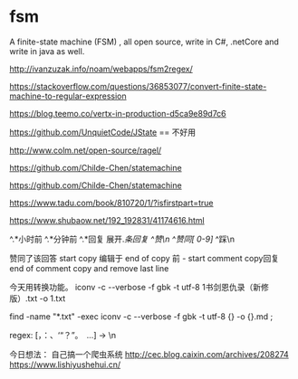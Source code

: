 # fsm
 A finite-state machine (FSM) , all open source, write in C#, .netCore and write in java as well.

 
 
http://ivanzuzak.info/noam/webapps/fsm2regex/

https://stackoverflow.com/questions/36853077/convert-finite-state-machine-to-regular-expression

https://blog.teemo.co/vertx-in-production-d5ca9e89d7c6


https://github.com/UnquietCode/JState ==  不好用

http://www.colm.net/open-source/ragel/

https://github.com/Childe-Chen/statemachine

https://github.com/Childe-Chen/statemachine


https://www.tadu.com/book/810720/1/?isfirstpart=true

https://www.shubaow.net/192_192831/41174616.html

^.*小时前
^.*分钟前
^.*回复
展开.*条回复
^​赞\n
^​赞同[ 0-9]*
^​踩\n


赞同了该回答 start copy
编辑于 end of copy
前 - start comment copy
​回复  end of comment copy and remove last line



今天用转换功能。
iconv -c --verbose  -f gbk -t utf-8 1书剑恩仇录（新修版）.txt -o 1.txt

find -name "*.txt" -exec iconv -c --verbose  -f gbk -t utf-8 {}  -o {}.md \;


regex: [，：、‘“？”。　…] -> \n





















今日想法：
自己搞一个爬虫系统
http://cec.blog.caixin.com/archives/208274
https://www.lishiyushehui.cn/